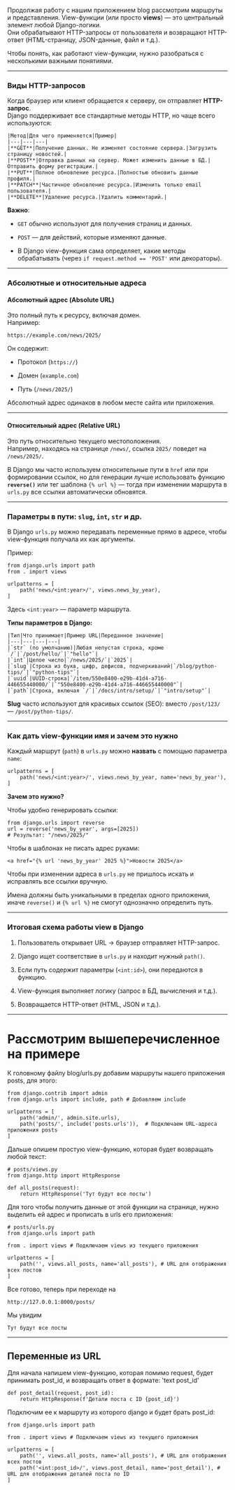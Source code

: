 Продолжая работу с нашим приложением blog рассмотрим маршруты и представления.
View-функции (или просто **views**) — это центральный элемент любой Django-логики.  
Они обрабатывают HTTP-запросы от пользователя и возвращают HTTP-ответ (HTML-страницу, JSON-данные, файл и т.д.).

Чтобы понять, как работают view-функции, нужно разобраться с несколькими важными понятиями.

---
### **Виды HTTP-запросов**

Когда браузер или клиент обращается к серверу, он отправляет **HTTP-запрос**.  
Django поддерживает все стандартные методы HTTP, но чаще всего используются:

```
|Метод|Для чего применяется|Пример|
|---|---|---|
|**GET**|Получение данных. Не изменяет состояние сервера.|Загрузить страницу новостей.|
|**POST**|Отправка данных на сервер. Может изменить данные в БД.|Отправить форму регистрации.|
|**PUT**|Полное обновление ресурса.|Полностью обновить данные профиля.|
|**PATCH**|Частичное обновление ресурса.|Изменить только email пользователя.|
|**DELETE**|Удаление ресурса.|Удалить комментарий.|
```

**Важно**:
- `GET` обычно используют для получения страниц и данных.
    
- `POST` — для действий, которые изменяют данные.
    
- В Django view-функция сама определяет, какие методы обрабатывать (через `if request.method == 'POST'` или декораторы).

---
### **Абсолютные и относительные адреса**
#### **Абсолютный адрес (Absolute URL)**
Это полный путь к ресурсу, включая домен.  
Например:
```
https://example.com/news/2025/
```

Он содержит:
- Протокол (`https://`)
    
- Домен (`example.com`)
    
- Путь (`/news/2025/`)

Абсолютный адрес одинаков в любом месте сайта или приложения.

---
#### **Относительный адрес (Relative URL)**

Это путь относительно текущего местоположения.  
Например, находясь на странице `/news/`, ссылка `2025/` поведет на `/news/2025/`.

 В Django мы часто используем относительные пути в `href` или при формировании ссылок, но для генерации лучше использовать функцию **`reverse()`** или тег шаблона `{% url %}` — тогда при изменении маршрута в `urls.py` все ссылки автоматически обновятся.

---
### **Параметры в пути: `slug`, `int`, `str` и др.**

В Django `urls.py` можно передавать переменные прямо в адресе, чтобы view-функция получала их как аргументы.

Пример:
```
from django.urls import path
from . import views

urlpatterns = [
    path('news/<int:year>/', views.news_by_year),
]
```
Здесь `<int:year>` — параметр маршрута.

**Типы параметров в Django:**
```
|Тип|Что принимает|Пример URL|Переданное значение|
|---|---|---|---|
|`str` (по умолчанию)|Любая непустая строка, кроме `/`|`/post/hello/`|`"hello"`|
|`int`|Целое число|`/news/2025/`|`2025`|
|`slug`|Строка из букв, цифр, дефисов, подчеркиваний|`/blog/python-tips/`|`"python-tips"`|
|`uuid`|UUID-строка|`/item/550e8400-e29b-41d4-a716-446655440000/`|`"550e8400-e29b-41d4-a716-446655440000"`|
|`path`|Строка, включая `/`|`/docs/intro/setup/`|`"intro/setup"`|
```

**Slug** часто используют для красивых ссылок (SEO): вместо `/post/123/` — `/post/python-tips/`.

---
### **Как дать view-функции имя и зачем это нужно**

Каждый маршрут (`path`) в `urls.py` можно **назвать** с помощью параметра `name`:
```
urlpatterns = [
    path('news/<int:year>/', views.news_by_year, name='news_by_year'),
]
```

**Зачем это нужно?**

Чтобы удобно генерировать ссылки:
```
from django.urls import reverse
url = reverse('news_by_year', args=[2025])
# Результат: "/news/2025/"
```

Чтобы в шаблонах не писать адрес руками:
```
<a href="{% url 'news_by_year' 2025 %}">Новости 2025</a>
```

Чтобы при изменении адреса в `urls.py` не пришлось искать и исправлять все ссылки вручную.

Имена должны быть уникальными в пределах одного приложения, иначе `reverse()` и `{% url %}` не смогут однозначно определить путь.

---
### **Итоговая схема работы view в Django**

1. Пользователь открывает URL → браузер отправляет HTTP-запрос.
    
2. Django ищет соответствие в `urls.py` и находит нужный `path()`.
    
3. Если путь содержит параметры (`<int:id>`), они передаются в функцию.
    
4. View-функция выполняет логику (запрос в БД, вычисления и т.д.).
    
5. Возвращается HTTP-ответ (HTML, JSON и т.д.).

---
# Рассмотрим вышеперечисленное на примере

К головному файлу blog/urls.py добавим маршруты нашего приложения posts, для этого: 
```
from django.contrib import admin
from django.urls import include, path # Добавляем include

urlpatterns = [
    path('admin/', admin.site.urls),
    path('posts/', include('posts.urls')),  # Подключаем URL-адреса приложения posts
]
```

Дальше опишем простую view-функцию, которая будет возвращать любой текст:
```
# posts/views.py
from django.http import HttpResponse

def all_posts(request):
    return HttpResponse('Тут будут все посты')
```

Для того чтобы получить данные от этой функции на странице, нужно выделить ей адрес и прописать в urls его приложения:
```
# posts/urls.py
from django.urls import path

from . import views # Подключаем views из текущего приложения

urlpatterns = [
    path('', views.all_posts, name='all_posts'), # URL для отображения всех постов
]
```

Все готово, теперь при переходе на 
```
http://127.0.0.1:8000/posts/
```

Мы увидим
```
Тут будут все посты
```
---
## **Переменные из URL**
Для начала напишем view-функцию, которая помимо request, будет принимать post_id, и возвращать ответ в формате: 'text post_id'
```
def post_detail(request, post_id):
    return HttpResponse(f'Детали поста с ID {post_id}')
```

Подключим ее к маршруту из которого django и будет брать post_id:
```
from django.urls import path

from . import views # Подключаем views из текущего приложения
  
urlpatterns = [
    path('', views.all_posts, name='all_posts'), # URL для отображения всех постов
    path('<int:post_id>/', views.post_detail, name='post_detail'), # URL для отображения деталей поста по ID
]
```


